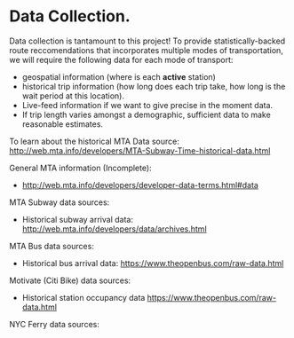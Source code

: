 # Data Collection.

Data collection is tantamount to this project! To provide statistically-backed
route reccomendations that incorporates multiple modes of transportation, we
will require the following data for each mode of transport:
- geospatial information (where is each **active** station)
- historical trip information (how long does each trip take, how long is the wait period at this location).
- Live-feed information if we want to give precise in the moment data.
- If trip length varies amongst a demographic, sufficient data to make
reasonable estimates.

To learn about the historical MTA Data source:
http://web.mta.info/developers/MTA-Subway-Time-historical-data.html

General MTA information (Incomplete):
- http://web.mta.info/developers/developer-data-terms.html#data

MTA Subway data sources:
- Historical subway arrival data: http://web.mta.info/developers/data/archives.html


MTA Bus data sources:
- Historical bus arrival data: https://www.theopenbus.com/raw-data.html

Motivate (Citi Bike) data sources:
- Historical station occupancy data https://www.theopenbus.com/raw-data.html

NYC Ferry data sources:
